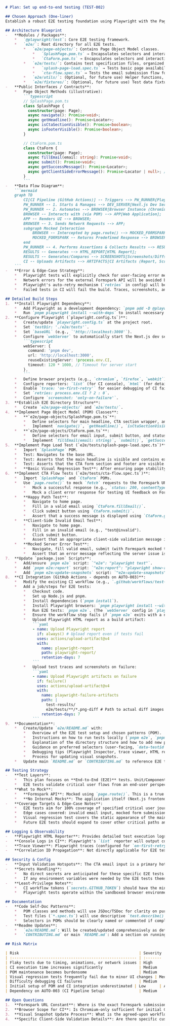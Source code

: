 ```markdown
# Plan: Set up end-to-end testing (TEST-002)

## Chosen Approach (One‑liner)
Establish a robust E2E testing foundation using Playwright with the Page Object Model (POM) pattern for the page load and CTA flow tests, ensuring maintainability and integrating comprehensive CI execution, reporting, and a basic visual regression check.

## Architecture Blueprint
-   **Modules / Packages**:
    *   `@playwright/test`: Core E2E testing framework.
    *   `e2e/`: Root directory for all E2E tests.
        *   `e2e/page-objects/`: Contains Page Object Model classes.
            *   `SplashPage.pom.ts` → Encapsulates selectors and interactions for the main splash page elements (headline, CTA section, footer).
            *   `CtaForm.pom.ts` → Encapsulates selectors and interactions for the Call-To-Action form (email input, submit button, status messages).
        *   `e2e/tests/`: Contains test specification files, organized by feature or user flow.
            *   `splash-page-load.spec.ts` → Tests basic page availability, rendering of critical elements, and a visual snapshot.
            *   `cta-flow.spec.ts` → Tests the email submission flow for early access, including success and validation error scenarios.
        *   `e2e/utils/`: (Optional, for future use) Helper functions, common test setup/teardown.
        *   `e2e/fixtures/`: (Optional, for future use) Test data fixtures.
-   **Public Interfaces / Contracts**:
    *   Page Object Methods (illustrative):
        ```typescript
        // SplashPage.pom.ts
        class SplashPage {
          constructor(page: Page);
          async navigate(): Promise<void>;
          async getHeadline(): Promise<Locator>;
          async isCtaSectionVisible(): Promise<boolean>;
          async isFooterVisible(): Promise<boolean>;
        }

        // CtaForm.pom.ts
        class CtaForm {
          constructor(page: Page);
          async fillEmail(email: string): Promise<void>;
          async submit(): Promise<void>;
          async getSuccessMessage(): Promise<Locator>;
          async getClientSideErrorMessage(): Promise<Locator | null>; // For browser/form validation
        }
        ```
-   **Data Flow Diagram**:
    ```mermaid
    graph TD
        CI[CI Pipeline (GitHub Actions)] -- Triggers --> PW_RUNNER{Playwright Test Runner};
        PW_RUNNER -- 1. Starts & Manages --> DEV_SERVER[Next.js Dev Server (localhost:3000)];
        PW_RUNNER -- 2. Automates --> BROWSER[Browser Instance (Chromium, Firefox, WebKit)];
        BROWSER -- Interacts with (via POM) --> APP[Web Application];
        APP -- Renders UI --> BROWSER;
        BROWSER -- 3. Sends Network Requests --> APP;
        subgraph Mocked Interaction
            BROWSER -- Intercepted by page.route() --> MOCKED_FORMSPARK[Mocked Formspark API];
            MOCKED_FORMSPARK -- Returns Predefined Response --> BROWSER;
        end
        PW_RUNNER -- 4. Performs Assertions & Collects Results --> RESULTS[Test Results];
        RESULTS -- Generates --> HTML_REPORT[HTML Report];
        RESULTS -- Generates/Compares --> SCREENSHOTS[Screenshots/Diffs];
        CI -- Uploads Artifacts --> ARTIFACTS[CI Artifacts (Report, Screenshots, Traces)];
    ```
-   **Error & Edge‑Case Strategy**:
    *   Playwright tests will explicitly check for user-facing error messages (e.g., client-side validation for invalid email in CTA).
    *   Network errors for the external Formspark API will be avoided by mocking the API response using `page.route()`, ensuring predictable test behavior for success and failure cases.
    *   Playwright's auto-retry mechanism (`retries` in config) will be used for transient errors.
    *   Failed tests in CI will fail the build. Traces, screenshots, and HTML reports will be uploaded as artifacts for debugging.

## Detailed Build Steps
1.  **Install Playwright Dependency**:
    *   Add Playwright as a development dependency: `pnpm add -D @playwright/test`.
    *   Run `pnpm playwright install --with-deps` to install necessary browser binaries and OS dependencies. Document this step for contributors.
2.  **Configure Playwright (`playwright.config.ts`)**:
    *   Create/update `playwright.config.ts` at the project root.
    *   Set `testDir: './e2e/tests'`.
    *   Set `baseURL` (e.g., `'http://localhost:3000'`).
    *   Configure `webServer` to automatically start the Next.js dev server:
        ```typescript
        webServer: {
          command: 'pnpm dev',
          url: 'http://localhost:3000',
          reuseExistingServer: !process.env.CI,
          timeout: 120 * 1000, // Timeout for server start
        },
        ```
    *   Define browser projects (e.g., `chromium`, `firefox`, `webkit`). Start with `chromium` for initial CI speed, expand later if necessary.
    *   Configure reporters: `list` (for CI console), `html` (for detailed reports, path: `playwright-report`).
    *   Enable `trace: 'on-first-retry'` for easier debugging of CI failures.
    *   Set `retries: process.env.CI ? 2 : 0`.
    *   Configure `screenshot: 'only-on-failure'`.
3.  **Establish E2E Directory Structure**:
    *   Create `e2e/page-objects/` and `e2e/tests/`.
4.  **Implement Page Object Model (POM) Classes**:
    *   **`e2e/page-objects/SplashPage.pom.ts`**:
        *   Define selectors for main headline, CTA section wrapper, and footer. Prioritize user-facing selectors (roles, text, `data-testid`).
        *   Implement `navigate()`, `getHeadline()`, `isCtaSectionVisible()`, `isFooterVisible()`.
    *   **`e2e/page-objects/CtaForm.pom.ts`**:
        *   Define selectors for email input, submit button, and status message areas (success/error).
        *   Implement `fillEmail(email: string)`, `submit()`, `getSuccessMessage()`, `getClientSideErrorMessage()`.
5.  **Implement Page Load Test (`e2e/tests/splash-page-load.spec.ts`)**:
    *   Import `SplashPage` POM.
    *   Test: Navigates to the base URL.
    *   Test: Asserts that the main headline is visible and contains expected text (e.g., "Remember effortlessly").
    *   Test: Asserts that the CTA form section and footer are visible.
    *   **Basic Visual Regression Test**: After ensuring page stability, add `await expect(page).toHaveScreenshot('splash-page-stable.png');`.
6.  **Implement CTA Flow Tests (`e2e/tests/cta-flow.spec.ts`)**:
    *   Import `SplashPage` and `CtaForm` POMs.
    *   Use `page.route()` to mock `fetch` requests to the Formspark URL (e.g., `https://submit-form.com/*` or the specific constant).
        *   Mock a successful response (e.g., `status: 200, contentType: 'application/json', body: JSON.stringify({ success: true })`).
        *   Mock a client error response for testing UI feedback on Formspark failure (e.g., `status: 400, body: JSON.stringify({ error: "Submission failed" })`).
    *   **Happy Path Test**:
        *   Navigate to home page.
        *   Fill in a valid email using `CtaForm.fillEmail()`.
        *   Click submit button using `CtaForm.submit()`.
        *   Assert that a success message is displayed using `CtaForm.getSuccessMessage()`.
    *   **Client-Side Invalid Email Test**:
        *   Navigate to home page.
        *   Fill in an invalid email (e.g., "test@invalid").
        *   Click submit button.
        *   Assert that an appropriate client-side validation message is displayed (e.g., via `CtaForm.getClientSideErrorMessage()`) or that the form submission is prevented by browser validation.
    *   **Mocked Server Error Test**:
        *   Navigate, fill valid email, submit (with Formspark mocked to return an error).
        *   Assert that an error message reflecting the server issue is displayed.
7.  **Update `package.json` Scripts**:
    *   Add/ensure `pnpm e2e` script: `"e2e": "playwright test"`.
    *   Add `pnpm e2e:report` script: `"e2e:report": "playwright show-report playwright-report"`.
    *   Add `pnpm e2e:update-snapshots` script: `"e2e:update-snapshots": "playwright test --update-snapshots"`.
8.  **CI Integration (GitHub Actions - depends on AUTO-003)**:
    *   Modify the existing CI workflow (e.g., `.github/workflows/test-coverage.yml` or a dedicated E2E workflow).
    *   Add a job/steps for E2E tests:
        *   Checkout code.
        *   Set up Node.js and pnpm.
        *   Install dependencies (`pnpm install`).
        *   Install Playwright browsers: `pnpm playwright install --with-deps`.
        *   Run E2E tests: `pnpm e2e`. (The `webServer` config in `playwright.config.ts` will handle starting the dev server).
        *   Ensure the workflow step fails if `pnpm e2e` exits with a non-zero code.
        *   Upload Playwright HTML report as a build artifact:
            ```yaml
            - name: Upload Playwright report
              if: always() # Upload report even if tests fail
              uses: actions/upload-artifact@v4
              with:
                name: playwright-report
                path: playwright-report/
                retention-days: 7
            ```
        *   Upload test traces and screenshots on failure:
            ```yaml
            - name: Upload Playwright artifacts on failure
              if: failure()
              uses: actions/upload-artifact@v4
              with:
                name: playwright-failure-artifacts
                path: |
                  test-results/
                  e2e/tests/**/*.png-diff # Path to actual diff images if generated
                retention-days: 7
            ```
9.  **Documentation**:
    *   Create/Update `e2e/README.md` with:
        *   Overview of the E2E test setup and chosen patterns (POM).
        *   Instructions on how to run tests locally (`pnpm e2e`, `pnpm e2e:report`, `pnpm e2e:update-snapshots`).
        *   Explanation of the directory structure and how to add new page objects and tests.
        *   Guidance on preferred selectors (user-facing, `data-testid`).
        *   Debugging tips (Playwright Inspector, trace viewer, HTML report).
        *   Process for updating visual snapshots.
    *   Update main `README.md` or `CONTRIBUTING.md` to reference E2E testing practices and link to `e2e/README.md`.

## Testing Strategy
-   **Test Layers**:
    *   This plan focuses on **End-to-End (E2E)** tests. Unit/Component tests are assumed to be covered by Jest/RTL as per project philosophy.
    *   E2E tests validate critical user flows from an end-user perspective in a real browser environment.
-   **What to Mock**:
    *   **Formspark API**: Mocked using `page.route()`. This is a true external dependency. Mocking ensures test reliability, speed, and avoids hitting the actual service or rate limits.
    *   **No Internal Mocks**: The application itself (Next.js frontend) will be run as is. No internal components or modules will be mocked at the E2E level; their integration is what E2E tests verify.
-   **Coverage Targets & Edge‑Case Notes**:
    *   E2E tests aim for 100% coverage of specified critical user journeys: Page Load (including visual snapshot) and CTA flow (happy path, client-side validation, mocked server error).
    *   Edge cases covered: invalid email input, mocked form submission failure.
    *   Visual regression test covers the static appearance of the main page.
    *   Future E2E tests should expand to cover other critical paths and error scenarios as the application grows.

## Logging & Observability
-   **Playwright HTML Reporter**: Provides detailed test execution logs, including steps, assertions, network requests, console logs from the browser, and embedded screenshots/videos on failure. This report will be uploaded as a CI artifact.
-   **Console Logs in CI**: Playwright's `list` reporter will output concise test status to the CI console.
-   **Trace Viewer**: Playwright traces (configured for `on-first-retry`) provide an in-depth, step-by-step debugging experience for failed tests, including DOM snapshots, action highlights, and network logs. Traces will be uploaded as CI artifacts on failure.
-   **Correlation ID Propagation**: Not directly applicable for E2E test interaction logging itself. If the application under test implements correlation IDs, these would be visible in the network tab of the Playwright trace.

## Security & Config
-   **Input Validation Hotspots**: The CTA email input is a primary hotspot. E2E tests will verify the user-facing behavior of client-side validation.
-   **Secrets Handling**:
    *   No direct secrets are anticipated for these specific E2E tests as Formspark is mocked.
    *   If any environment variables were needed by the E2E tests themselves (unlikely for this scope), they would be managed via GitHub Secrets in CI and local `.env` files (gitignored), not hardcoded.
-   **Least‑Privilege Notes**:
    *   CI workflow tokens (`secrets.GITHUB_TOKEN`) should have the minimum necessary permissions (typically `contents: read` for checkout, `actions: read/write` for artifacts if needed, but defaults are often sufficient).
    *   Playwright tests operate within the sandboxed browser environment.

## Documentation
-   **Code Self-Doc Patterns**:
    *   POM classes and methods will use JSDoc/TSDoc for clarity on purpose and usage.
    *   Test files (`*.spec.ts`) will use descriptive `test.describe()` and `test()` blocks to clearly state the intent of test suites and individual test cases.
    *   Selectors in POMs should be clearly named or commented if complex.
-   **Readme Updates**:
    *   `e2e/README.md`: Will be created/updated comprehensively as detailed in "Detailed Build Steps - Step 9".
    *   `CONTRIBUTING.md` or main `README.md`: Add a section on running/writing E2E tests, linking to `e2e/README.md`.

## Risk Matrix

| Risk                                                     | Severity | Mitigation                                                                                                                                                                                                |
| :------------------------------------------------------- | :------- | :------------------------------------------------------------------------------------------------------------------------------------------------------------------------------------------------------ |
| Flaky tests due to timing, animations, or network issues | High     | Use Playwright's auto-waiting mechanisms. Employ robust, user-facing selectors. Implement retries in CI. Mock external dependencies (Formspark). Consider disabling animations in test environment if problematic. |
| CI execution time increases significantly                | Medium   | Optimize test speed. Run tests in parallel (Playwright default). Start with Chromium only in CI. Evaluate if more browsers are critical for every run.                                                     |
| POM maintenance becomes burdensome                       | Medium   | Adhere to SRP for Page Objects. Keep POMs focused. Regular refactoring and code reviews for test code. Document POM best practices in `e2e/README.md`.                                                    |
| Visual regression tests frequently fail due to minor UI changes | Medium   | Set appropriate diff thresholds for `toHaveScreenshot`. Establish a clear process for reviewing and updating baseline snapshots (PRs). Limit snapshots to key, stable pages/components initially. |
| Difficulty debugging CI failures                         | Medium   | Configure Playwright to generate and upload HTML reports and trace files as CI artifacts. Ensure clear logging from `webServer`.                                                                        |
| Initial setup of POM and CI integration underestimated | Low      | Allocate sufficient time. This plan provides detailed steps. Start with the defined scope and iterate.                                                                                                |
| Dependency on AUTO-003 (CI Pipeline Setup)               | Medium   | Clearly define integration points. Coordinate with AUTO-003 task owner. Ensure `webServer` in Playwright config aligns with CI capabilities.                                                        |

## Open Questions
1.  **Formspark URL Constant**: Where is the exact Formspark submission URL defined in the codebase (e.g., `lib/constants.ts`)? This is needed for accurate `page.route()` mocking.
2.  **Browser Scope for CI**: Is Chromium-only sufficient for initial CI E2E runs, or are Firefox/WebKit runs mandatory from the start? (Plan assumes Chromium-only initially for speed, can be expanded).
3.  **Visual Snapshot Update Process**: What is the agreed-upon workflow for reviewing and accepting visual snapshot updates? (Plan assumes PR review for committed snapshot changes).
4.  **Specific Client-Side Validation Details**: Are there specific custom client-side validation messages or behaviors for the CTA form beyond standard browser HTML5 validation that need to be asserted?
```
